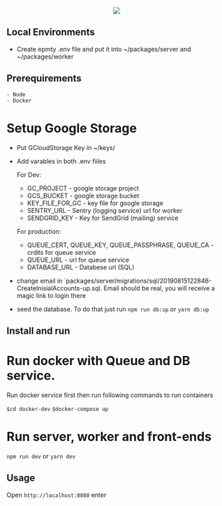 <p align="center">
    <img src="https://user-images.githubusercontent.com/18214954/108244875-96b51a80-7147-11eb-882e-cb2987820ab1.png" />
</p>

## Local Environments
- Create epmty .env file and put it into ~/packages/server and ~/packages/worker

## Prerequirements

    - Node
    - Docker

# Setup Google Storage

- Put GCloudStorage Key in ~/keys/

- Add varables in both .env fiiles 
    
    For Dev:

    - GC_PROJECT - google storage project
    - GCS_BUCKET - google storage bucket
    - KEY_FILE_FOR_GC - key file for google storage
    - SENTRY_URL - Sentry (logging service) url for worker
    - SENDGRID_KEY - Key for SendGrid (mailing) service


    For production:

    - QUEUE_CERT, QUEUE_KEY, QUEUE_PASSPHRASE, QUEUE_CA - crdits for queue service
    - QUEUE_URL - url for queue service
    - DATABASE_URL - Databese url (SQL)

- change email in `packages/server/migrations/sql/20190815122846-CreateInisialAccounts-up.sql. Email should be real, you will receive a magic link to login there

- seed the database. To do that just run `npm run db:up`
 or `yarn db:up`
 
## Install and run


# Run docker with Queue and DB service. 
Run docker service first then run following commands to run containers

`$cd docker-dev`
`$docker-compose up`

# Run server, worker and front-ends
`npm run dev` or `yarn dev`


## Usage

Open `http://localhost:8080` 
enter
